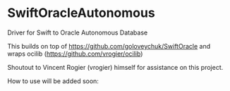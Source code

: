 # SwiftOracleAutonomous
Driver for Swift to Oracle Autonomous Database

This builds on top of https://github.com/goloveychuk/SwiftOracle and wraps ocilib (https://github.com/vrogier/ocilib)

Shoutout to Vincent Rogier (vrogier) himself for assistance on this project.


How to use will be added soon:
